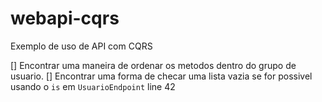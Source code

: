 # webapi-cqrs
Exemplo de uso de API com CQRS

[] Encontrar uma maneira de ordenar os metodos dentro do grupo de usuario.
[] Encontrar uma forma de checar uma lista vazia se for possivel usando o `is` em `UsuarioEndpoint` line 42